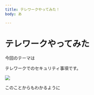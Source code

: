 ```yaml
---
title: テレワークやってみた！
body: あ

---
```

# テレワークやってみた

今回のテーマは

テレワークでのセキュリティ事項です。

![](/img/パターン.png)

このことからもわかるように